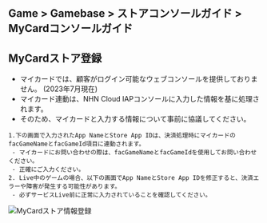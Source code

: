 ## Game > Gamebase > ストアコンソールガイド > MyCardコンソールガイド

## MyCardストア登録

- マイカードでは、顧客がログイン可能なウェブコンソールを提供しておりません。 (2023年7月現在)
- マイカード連動は、NHN Cloud IAPコンソールに入力した情報を基に処理されます。
- そのため、マイカードと入力する情報について事前に協議してください。

```
1.下の画面で入力されたApp NameとStore App IDは、決済処理時にマイカードのfacGameNameとfacGameId項目に連動されます。
 - マイカードにお問い合わせの際は、facGameNameとfacGameIdを使用してお問い合わせください。
 - 正確にご入力ください。
2. Live中のゲームの場合、以下の画面でApp NameとStore App IDを修正すると、決済エラーや障害が発生する可能性があります。
 - 必ずサービスLive前に正常に入力されていることを確認してください。 
```
![MyCardストア情報登録](https://static.toastoven.net/prod_gamebase/StoreConsoleGuide/gamebase_iap_mycard_console_guide_ja_01_230808.png)